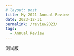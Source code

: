```yaml
---
# layout: post
title: My 2021 Annual Review
date: 2023-12-31
permalink: /review2023/
tags:
  - Annual Review
---
```



测试版